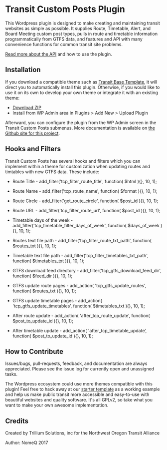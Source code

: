 # Transit Custom Posts Plugin

This Wordpress plugin is designed to make creating and maintaining transit websites as simple as possible. It supplies Route, Timetable, Alert, and Board Meeting custom post types, pulls in route and timetable information programmatically from GTFS data, and features and API with many convenience functions for common transit site problems.

[Read more about the API](https://trilliumtransit.github.io/transit-custom-posts/) and how to use the plugin.

## Installation

If you download a compatible theme such as [Transit Base Template](https://github.com/trilliumtransit/transit-base-template), it will direct you to automatically install this plugin. Otherwise, if you would like to use it on its own to develop your own theme or integrate it with an existing theme:

* [Download ZIP](https://github.com/trilliumtransit/transit-custom-posts/archive/master.zip)
* Install from WP Admin area in Plugins > Add New > Upload Plugin

Afterward, you can configure the plugin from the WP Admin screen in the Transit Custom Posts submenus. More documentation is available on [the Github site for this project](https://trilliumtransit.github.io/transit-custom-posts/).

## Hooks and Filters 

Transit Custom Posts has several hooks and filters which you can implement within a theme for customization when updating routes and timtables with new GTFS data. These include: 

- Route Title - add_filter('tcp_filter_route_title', function( $html ){}, 10, 1);
- Route Name - add_filter('tcp_route_name', function( $format ){}, 10, 1);
- Route Circle - add_filter('get_route_circle', function( $post_id ){}, 10, 1);
- Route URL - add_filter('tcp_filter_route_url', function( $post_id ){}, 10, 1);

- Timetable days of the week - add_filter('tcp_timetable_filter_days_of_week', function( $days_of_week ){}, 10, 1);
- Routes text file path - add_filter('tcp_filter_route_txt_path', function( $routes_txt ){}, 10, 1);
- Timetable text file path - add_filter('tcp_filter_timetables_txt_path', function( $timetables_txt ){}, 10, 1);
- GTFS download feed directory - add_filter('tcp_gtfs_download_feed_dir', function( $feed_dir ){}, 10, 1);
- GTFS update route pages - add_action( 'tcp_gtfs_update_routes’, function( $routes_txt ){}, 10, 1);
- GTFS update timetable pages - add_action( 'tcp_gtfs_update_timetables’, function( $timetables_txt ){}, 10, 1);

- After route update - add_action( 'after_tcp_route_update’, function( $post_to_update_id ){}, 10, 1);
- After timetable update - add_action( 'after_tcp_timetable_update’, function( $post_to_update_id ){}, 10, 1);


## How to Contribute

Issues/bugs, pull-requests, feedback, and documentation are always appreciated. Please see the issue log for currently open and unassigned tasks.

The Wordpress ecosystem could use more themes compatible with this plugin! Feel free to hack away at our [starter template](https://github.com/trilliumtransit/transit-base-template) as a working example and help us make public transit more accessible and easy-to-use with beautiful websites and quality software. It's all GPLv2, so take what you want to make your own awesome implementation.

## Credits

Created by Trillium Solutions, inc for the Northwest Oregon Transit Alliance

Author: NomeQ 2017